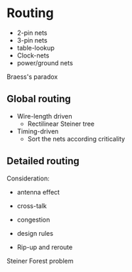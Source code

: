 # Routing

- 2-pin nets
- 3-pin nets
- table-lookup
- Clock-nets
- power/ground nets

Braess's paradox

## Global routing

- Wire-length driven
  - Rectilinear Steiner tree
- Timing-driven
  - Sort the nets according criticality

## Detailed routing

Consideration:

- antenna effect
- cross-talk
- congestion
- design rules

- Rip-up and reroute

Steiner Forest problem
